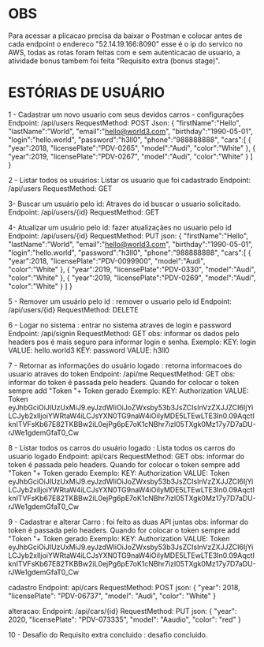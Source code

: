 # OBS
Para acessar a plicacao precisa da baixar o Postman e colocar antes de cada endpoint o endereco "52.14.19.166:8090" esse é o ip do servico no AWS, todas as rotas foram feitas com e sem autenticacao de usuario, a atividade bonus tambem foi feita "Requisito extra (bonus stage)".       



# ESTÓRIAS DE USUÁRIO
1 - Cadastrar um novo usuario com seus devidos carros - configurações 
Endpoint: /api/users  RequestMethod: POST
Json: 
{ 
   "firstName":"Hello",
   "lastName":"World",
   "email":"hello@world3.com",
   "birthday":"1990-05-01",
   "login":"hello.world",
   "password":"h3ll0",
   "phone":"988888888",
   "cars":[ 
      { 
         "year":2018,
         "licensePlate":"PDV-0265",
         "model":"Audi",
         "color":"White"
      },
       { 
         "year":2019,
         "licensePlate":"PDV-0267",
         "model":"Audi",
         "color":"White"
      }
   ]
}

2 - Listar todos os usuários: Listar os usuario que foi cadastrado
Endpoint: /api/users  RequestMethod: GET

3- Buscar um usuário pelo id: Atraves do id buscar o usuario solicitado.
Endpoint: /api/users/{id}  RequestMethod: GET

4- Atualizar um usuário pelo id: fazer atualizaçães no usuario pelo id
Endpoint: /api/users/{id}  RequestMethod: PUT
json:
{ 
   "firstName":"Hello",
   "lastName":"World",
   "email":"hello@world3.com",
   "birthday":"1990-05-01",
   "login":"hello.world",
   "password":"h3ll0",
   "phone":"988888888",
   "cars":[ 
      { 
         "year":2018,
         "licensePlate":"PDV-0099900",
         "model":"Audi",
         "color":"White"
      },
       { 
         "year":2019,
         "licensePlate":"PDV-0330",
         "model":"Audi",
         "color":"White"
      },
       { 
         "year":2019,
         "licensePlate":"PDV-0269",
         "model":"Audi",
         "color":"White"
      }
   ]
}

5 - Remover um usuário pelo id : remover o usuario pelo id
Endpoint: /api/users/{id}  RequestMethod: DELETE

6 - Logar no sistema : entrar no sistema atraves de login e password
Endpoint: /api/signin  RequestMethod: GET
obs: informar os dados pelo headers pos é mais seguro para informar login e senha.
Exemplo:
KEY: login  VALUE: hello.world3
KEY: password  VALUE: h3ll0

7 - Retornar as informações do usuário logado : retorna informacoes do usuario atraves do token 
Endpoint: /api/me  RequestMethod: GET
obs: informar do token é passada pelo headers. Quando for colocar o token sempre add "Token "+ Token gerado
Exemplo:
KEY: Authorization  VALUE: Token eyJhbGciOiJIUzUxMiJ9.eyJzdWIiOiJoZWxsby53b3JsZCIsInVzZXJJZCI6IjYiLCJyb2xlIjoiYWRtaW4iLCJsYXN0TG9naW4iOiIyMDE5LTEwLTE3In0.09AqctIknITVFsKb67E82TKBBw2iL0ejPg6pE7oK1cNBhr7izl05TXgk0Mz17y7D7aDU-rJWe1gdemGfaT0_Cw

8 - Listar todos os carros do usuário logado : Lista todos os carros do usuario logado
Endpoint: api/cars  RequestMethod: GET
obs: informar do token é passada pelo headers. Quando for colocar o token sempre add "Token "+ Token gerado
Exemplo:
KEY: Authorization  VALUE: Token eyJhbGciOiJIUzUxMiJ9.eyJzdWIiOiJoZWxsby53b3JsZCIsInVzZXJJZCI6IjYiLCJyb2xlIjoiYWRtaW4iLCJsYXN0TG9naW4iOiIyMDE5LTEwLTE3In0.09AqctIknITVFsKb67E82TKBBw2iL0ejPg6pE7oK1cNBhr7izl05TXgk0Mz17y7D7aDU-rJWe1gdemGfaT0_Cw

9 - Cadastrar e alterar Carro : foi feito as duas API juntas
obs: informar do token é passada pelo headers. Quando for colocar o token sempre add "Token "+ Token gerado
Exemplo:
KEY: Authorization  VALUE: Token eyJhbGciOiJIUzUxMiJ9.eyJzdWIiOiJoZWxsby53b3JsZCIsInVzZXJJZCI6IjYiLCJyb2xlIjoiYWRtaW4iLCJsYXN0TG9naW4iOiIyMDE5LTEwLTE3In0.09AqctIknITVFsKb67E82TKBBw2iL0ejPg6pE7oK1cNBhr7izl05TXgk0Mz17y7D7aDU-rJWe1gdemGfaT0_Cw

cadastro
Endpoint: api/cars  RequestMethod: POST
json:
{
"year": 2018,
"licensePlate": "PDV-06737",
"model": "Audi",
"color": "White"
}

alteracao:
Endpoint: /api/cars/{id}  RequestMethod: PUT
json: 
{
"year": 2020,
"licensePlate": "PDV-073335",
"model": "Aaudio",
"color": "red"
}

10 - Desafio do Requisito extra concluido : desafio concluido.


